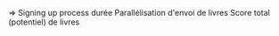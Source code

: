 
=>
    Signing up process durée
    Parallélisation d'envoi de livres
    Score total (potentiel) de livres

